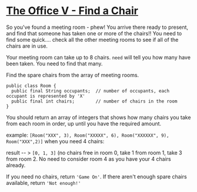 # [The Office V - Find a Chair ](https://www.codewars.com/kata/the-office-v-find-a-chair "https://www.codewars.com/kata/57f6051c3ff02f3b7300008b")

So you've found a meeting room - phew! You arrive there ready to present, and find that someone has taken one or more of the chairs!! You need to find some quick.... check all the other meeting rooms to see if all of the chairs are in use.

Your meeting room can take up to 8 chairs. `need` will tell you how many have been taken. You need to find that many.

Find the spare chairs from the array of meeting rooms.
```
public class Room {
  public final String occupants;  // number of occupants, each occupant is represented by 'X'
  public final int chairs;        // number of chairs in the room
}
```

You should return an array of integers that shows how many chairs you take from each room in order, up until you have the required amount.

example:
`[Room("XXX", 3), Room("XXXXX", 6), Room("XXXXXX", 9), Room("XXX",2)]` when you need 4 chairs:

result -- > `[0, 1, 3]` (no chairs free in room 0, take 1 from room 1, take 3 from room 2. No need to consider room 4 as you have your 4 chairs already.

If you need no chairs, return `'Game On'`. If there aren't enough spare chairs available, return `'Not enough!'`